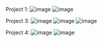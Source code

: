 Project 1:
![image](https://github.com/benzaminbikash/tailwindandauth/assets/100546656/8319e91f-26ab-4d60-a26d-84f0ffc4ec21)
![image](https://github.com/benzaminbikash/tailwindandauth/assets/100546656/27ef8417-fbee-4409-a97c-d2dda6c1cc2b)

Project 3:
![image](https://github.com/benzaminbikash/tailwindandauth/assets/100546656/cae45edb-beb5-42fa-8419-fec88140a26b)
![image](https://github.com/benzaminbikash/tailwindandauth/assets/100546656/ce84fc41-9746-457a-8cb6-446ad449140b)
![image](https://github.com/benzaminbikash/tailwindandauth/assets/100546656/fd6bc85f-60d3-4266-97f5-c735d3226955)

Project 4:
![image](https://github.com/benzaminbikash/tailwindandauth/assets/100546656/b8188404-ee11-4f2d-95b3-b67609b9ce04)
![image](https://github.com/benzaminbikash/tailwindandauth/assets/100546656/a0377651-bd6f-4252-ae6d-a60b11f50082)
